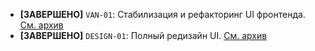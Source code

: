 - **[ЗАВЕРШЕНО]** `VAN-01`: Стабилизация и рефакторинг UI фронтенда. [См. архив](docs/archive/archive-VAN-01.md)
- **[ЗАВЕРШЕНО]** `DESIGN-01`: Полный редизайн UI. [См. архив](memory-bank/archive/archive-DESIGN-01.md)
